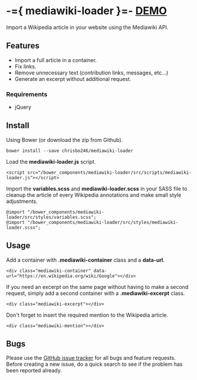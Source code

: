 # -={ mediawiki-loader }=- [DEMO](https://chrisbo246.github.io/mediawiki-loader/)


Import a Wikipedia article in your website using the Mediawiki API.

## Features

- Import a full article in a container.
- Fix links.
- Remove unnecessary text (contribution links, messages, etc...)
- Generate an excerpt without additional request.

### Requirements

- jQuery

## Install

Using Bower (or download the zip from Github).

```
bower install --save chrisbo246/mediawiki-loader
```

Load the **mediawiki-loader.js** script.

```
<script src="/bower_components/mediawiki-loader/src/scripts/mediawiki-loader.js"></script>
```

Import the **variables.scss** and **mediawiki-loader.scss** in your SASS file to cleanup the article of every Wikipedia annotations and make small style adjustments.

```
@import "/bower_components/mediawiki-loader/src/styles/variables.scss";
@import "/bower_components/mediawiki-loader/src/styles/mediawiki-loader.scss";
```

## Usage

Add a container with **.mediawiki-container** class and a **data-url**.

```
<div class="mediawiki-container" data-url="https://en.wikipedia.org/wiki/Google"></div>
```

If you need an excerpt on the same page without having to make a second request, simply add a second container with a **.mediawiki-excerpt** class.

```
<div class="mediawiki-excerpt"></div>
```

Don't forget to insert the required mention to the Wikipedia article.

```
<div class="mediawiki-mention"></div>
```

<!--

## Contributing
Please read [CONTRIBUTING.md](CONTRIBUTING.md) for details on our code of conduct, and the process for submitting pull requests to us.

-->

## Bugs

Please use the [GitHub issue tracker](https://github.com/chrisbo246/pickyvagabond/issues) for all bugs and feature requests. Before creating a new issue, do a quick search to see if the problem has been reported already.

<!--

## License
This project is licensed under the MIT License - see the [LICENSE.md](LICENSE.md) file for details

-->
